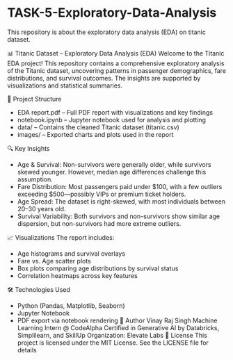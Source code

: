 # TASK-5-Exploratory-Data-Analysis
This repository is about the exploratory data analysis (EDA) on titanic dataset.

📊 Titanic Dataset – Exploratory Data Analysis (EDA)
Welcome to the Titanic EDA project! This repository contains a comprehensive exploratory analysis of the Titanic dataset, uncovering patterns in passenger demographics, fare distributions, and survival outcomes. The insights are supported by visualizations and statistical summaries.

📁 Project Structure
- EDA report.pdf – Full PDF report with visualizations and key findings
- notebook.ipynb – Jupyter notebook used for analysis and plotting
- data/ – Contains the cleaned Titanic dataset (titanic.csv)
- images/ – Exported charts and plots used in the report
  
🔍 Key Insights
- Age & Survival: Non-survivors were generally older, while survivors skewed younger. However, median age differences challenge this assumption.
- Fare Distribution: Most passengers paid under $100, with a few outliers exceeding $500—possibly VIPs or premium ticket holders.
- Age Spread: The dataset is right-skewed, with most individuals between 20–30 years old.
- Survival Variability: Both survivors and non-survivors show similar age dispersion, but non-survivors had more extreme outliers.
  
📈 Visualizations
The report includes:
- Age histograms and survival overlays
- Fare vs. Age scatter plots
- Box plots comparing age distributions by survival status
- Correlation heatmaps across key features
  
🛠️ Technologies Used
- Python (Pandas, Matplotlib, Seaborn)
- Jupyter Notebook
- PDF export via notebook rendering
👤 Author
Vinay Raj Singh
Machine Learning Intern @ CodeAlpha
Certified in Generative AI by Databricks, Simplilearn, and SkillUp
Organization: Elevate Labs
📄 License
This project is licensed under the MIT License. See the LICENSE file for details

